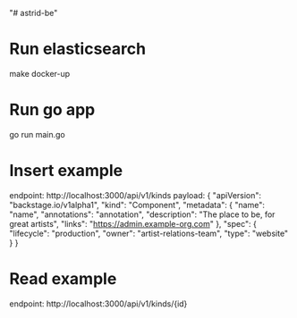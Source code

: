 "# astrid-be" 
# Run elasticsearch
make docker-up
# Run go app
go run main.go

# Insert example

endpoint: http://localhost:3000/api/v1/kinds
payload:
{
  "apiVersion": "backstage.io/v1alpha1",
  "kind": "Component",
  "metadata": {
    "name": "name",
    "annotations": "annotation",
    "description": "The place to be, for great artists",
    "links": "https://admin.example-org.com"
  },
  "spec": {
    "lifecycle": "production",
    "owner": "artist-relations-team",
    "type": "website"
  }
}

# Read example
endpoint: http://localhost:3000/api/v1/kinds/{id}